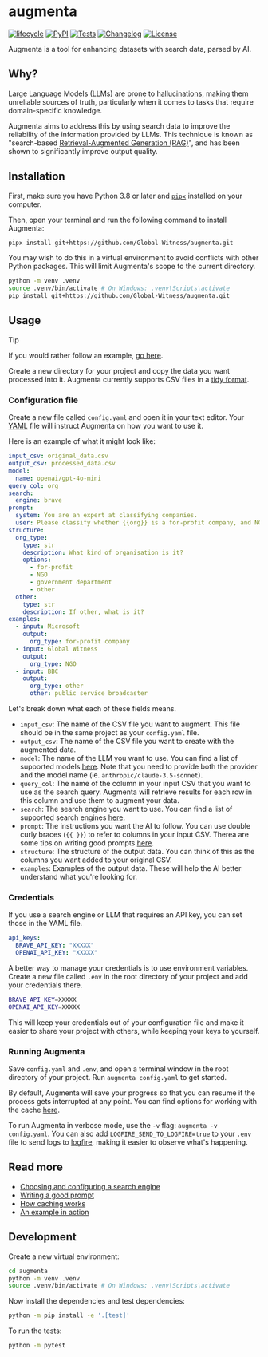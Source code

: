 # augmenta

[![lifecycle](https://img.shields.io/badge/lifecycle-experimental-orange.svg)](https://www.tidyverse.org/lifecycle/#experimental)
[![PyPI](https://img.shields.io/pypi/v/augmenta.svg)](https://pypi.org/project/augmenta/)
[![Tests](https://github.com/Global-Witness/augmenta/actions/workflows/test.yml/badge.svg)](https://github.com/Global-Witness/augmenta/actions/workflows/test.yml)
[![Changelog](https://img.shields.io/github/v/release/Global-Witness/augmenta?include_prereleases&label=changelog)](https://github.com/Global-Witness/augmenta/releases)
[![License](https://img.shields.io/badge/license-Apache%202.0-blue.svg)](https://github.com/Global-Witness/augmenta/blob/main/LICENSE)

Augmenta is a tool for enhancing datasets with search data, parsed by AI.

## Why?

Large Language Models (LLMs) are prone to [hallucinations](https://en.wikipedia.org/wiki/Hallucination_(artificial_intelligence)), making them unreliable sources of truth, particularly when it comes to tasks that require domain-specific knowledge.

Augmenta aims to address this by using search data to improve the reliability of the information provided by LLMs. This technique is known as "search-based [Retrieval-Augmented Generation (RAG)](https://en.wikipedia.org/wiki/Retrieval-augmented_generation)", and has been shown to significantly improve output quality.

## Installation

First, make sure you have Python 3.8 or later and [`pipx`](https://pipx.pypa.io/latest/installation/#installing-pipx) installed on your computer.

Then, open your terminal and run the following command to install Augmenta:

```bash
pipx install git+https://github.com/Global-Witness/augmenta.git
```

You may wish to do this in a virtual environment to avoid conflicts with other Python packages. This will limit Augmenta's scope to the current directory.

```bash
python -m venv .venv
source .venv/bin/activate # On Windows: .venv\Scripts\activate
pip install git+https://github.com/Global-Witness/augmenta.git
```

## Usage

> [!TIP]
> If you would rather follow an example, [go here](/docs/examples/donations/README.md).

Create a new directory for your project and copy the data you want processed into it. Augmenta currently supports CSV files in a [tidy format](https://research-hub.auckland.ac.nz/managing-research-data/organising-and-describing-data/tidy-data).

### Configuration file

Create a new file called `config.yaml` and open it in your text editor. Your [YAML](https://en.wikipedia.org/wiki/YAML) file will instruct Augmenta on how you want to use it.

Here is an example of what it might look like:

```yaml
input_csv: original_data.csv
output_csv: processed_data.csv
model:
  name: openai/gpt-4o-mini
query_col: org
search:
  engine: brave
prompt:
  system: You are an expert at classifying companies.
  user: Please classify whether {{org}} is a for-profit company, and NGO, a government department, or something else.
structure:
  org_type:
    type: str
    description: What kind of organisation is it?
    options:
      - for-profit
      - NGO
      - government department
      - other
  other:
    type: str
    description: If other, what is it?
examples:
  - input: Microsoft
    output:
      org_type: for-profit company
  - input: Global Witness
    output:
      org_type: NGO
  - input: BBC
    output:
      org_type: other
      other: public service broadcaster
```

Let's break down what each of these fields means.

- `input_csv`: The name of the CSV file you want to augment. This file should be in the same project as your `config.yaml` file.
- `output_csv`: The name of the CSV file you want to create with the augmented data.
- `model`: The name of the LLM you want to use. You can find a list of supported models [here](https://docs.litellm.ai/docs/providers). Note that you need to provide both the provider and the model name (ie. `anthropic/claude-3.5-sonnet`).
- `query_col`: The name of the column in your input CSV that you want to use as the search query. Augmenta will retrieve results for each row in this column and use them to augment your data.
- `search`: The search engine you want to use. You can find a list of supported search engines [here](/docs/search.md).
- `prompt`: The instructions you want the AI to follow. You can use double curly braces (`{{ }}`) to refer to columns in your input CSV. Therea are some tips on writing good prompts [here](docs/prompt.md).
- `structure`: The structure of the output data. You can think of this as the columns you want added to your original CSV.
- `examples`: Examples of the output data. These will help the AI better understand what you're looking for.

### Credentials

If you use a search engine or LLM that requires an API key, you can set those in the YAML file.

```yaml
api_keys:
  BRAVE_API_KEY: "XXXXX"
  OPENAI_API_KEY: "XXXXX"
```

A better way to manage your credentials is to use environment variables. Create a new file called `.env` in the root directory of your project and add your credentials there.

```bash
BRAVE_API_KEY=XXXXX
OPENAI_API_KEY=XXXXX
```

This will keep your credentials out of your configuration file and make it easier to share your project with others, while keeping your keys to yourself.

### Running Augmenta

Save `config.yaml` and `.env`, and open a terminal window in the root directory of your project. Run `augmenta config.yaml` to get started.

By default, Augmenta will save your progress so that you can resume if the process gets interrupted at any point. You can find options for working with the cache [here](docs/cache.md).

To run Augmenta in verbose mode, use the `-v` flag: `augmenta -v config.yaml`. You can also add `LOGFIRE_SEND_TO_LOGFIRE=true` to your `.env` file to send logs to [logfire](https://logfire.pydantic.dev/), making it easier to observe what's happening.

## Read more

- [Choosing and configuring a search engine](/docs/search.md)
- [Writing a good prompt](/docs/prompt.md)
- [How caching works](/docs/cache.md)
- [An example in action](/docs/examples/donations/README.md)

## Development

Create a new virtual environment:

```bash
cd augmenta
python -m venv .venv
source .venv/bin/activate # On Windows: .venv\Scripts\activate
```

Now install the dependencies and test dependencies:

```bash
python -m pip install -e '.[test]'
```

To run the tests:

```bash
python -m pytest
```